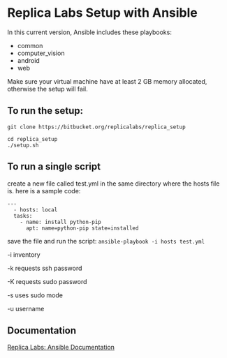 # Replica Labs Setup with Ansible #

In this current version, Ansible includes these playbooks:

*  common
*  computer_vision
*  android
*  web

Make sure your virtual machine have at least 2 GB memory allocated, otherwise the setup will fail.  

## To run the setup: ##
```
git clone https://bitbucket.org/replicalabs/replica_setup
```

```
cd replica_setup
./setup.sh
```

## To run a single script ##

create a new file called test.yml in the same directory where the hosts file is. here is a sample code:

```
---
  - hosts: local
  tasks:
    - name: install python-pip
      apt: name=python-pip state=installed
```

save the file and run the script:
`ansible-playbook -i hosts test.yml`

-i inventory

-k requests ssh password

-K requests sudo password

-s uses sudo mode

-u username

## Documentation ##
[Replica Labs: Ansible Documentation](https://goo.gl/i5lQvZ)